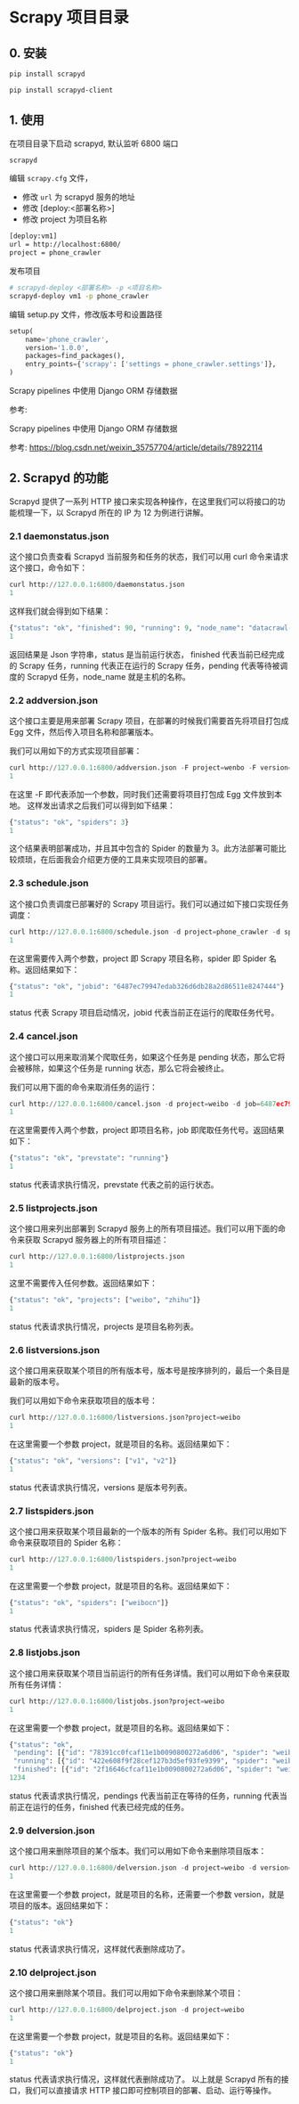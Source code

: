 # Scrapy 项目目录

## 0. 安装

```bash
pip install scrapyd

pip install scrapyd-client
```

## 1. 使用

在项目目录下启动 scrapyd, 默认监听 6800 端口

```bash
scrapyd
```

编辑 `scrapy.cfg` 文件，

- 修改 `url` 为 scrapyd 服务的地址
- 修改 [deploy:<部署名称>]
- 修改 project 为项目名称

```bash
[deploy:vm1]
url = http://localhost:6800/
project = phone_crawler
```

发布项目

```bash
# scrapyd-deploy <部署名称> -p <项目名称>
scrapyd-deploy vm1 -p phone_crawler
```

编辑 setup.py 文件，修改版本号和设置路径

```python
setup(
    name='phone_crawler',
    version='1.0.0',
    packages=find_packages(),
    entry_points={'scrapy': ['settings = phone_crawler.settings']},
)
```

Scrapy pipelines 中使用 Django ORM 存储数据

参考:

Scrapy pipelines 中使用 Django ORM 存储数据

参考: https://blog.csdn.net/weixin_35757704/article/details/78922114

## 2. Scrapyd 的功能

Scrapyd 提供了一系列 HTTP 接口来实现各种操作，在这里我们可以将接口的功能梳理一下，以 Scrapyd 所在的 IP 为 12 为例进行讲解。

### 2.1 daemonstatus.json

这个接口负责查看 Scrapyd 当前服务和任务的状态，我们可以用 curl 命令来请求这个接口，命令如下：

```python
curl http://127.0.0.1:6800/daemonstatus.json 
1
```

这样我们就会得到如下结果：

```python
{"status": "ok", "finished": 90, "running": 9, "node_name": "datacrawl-vm", "pending": 0} 
1
```

返回结果是 Json 字符串，status 是当前运行状态， finished 代表当前已经完成的 Scrapy 任务，running 代表正在运行的 Scrapy 任务，pending 代表等待被调度的 Scrapyd 任务，node_name 就是主机的名称。

### 2.2 addversion.json

这个接口主要是用来部署 Scrapy 项目，在部署的时候我们需要首先将项目打包成 Egg 文件，然后传入项目名称和部署版本。

我们可以用如下的方式实现项目部署：

```python
curl http://127.0.0.1:6800/addversion.json -F project=wenbo -F version=first -F egg=@weibo.egg 
1
```

在这里 -F 即代表添加一个参数，同时我们还需要将项目打包成 Egg 文件放到本地。
这样发出请求之后我们可以得到如下结果：

```python
{"status": "ok", "spiders": 3} 
1
```

这个结果表明部署成功，并且其中包含的 Spider 的数量为 3。此方法部署可能比较烦琐，在后面我会介绍更方便的工具来实现项目的部署。

### 2.3 schedule.json

这个接口负责调度已部署好的 Scrapy 项目运行。我们可以通过如下接口实现任务调度：

```python
curl http://127.0.0.1:6800/schedule.json -d project=phone_crawler -d spider=PhoneBrandSpider 
1
```

在这里需要传入两个参数，project 即 Scrapy 项目名称，spider 即 Spider 名称。返回结果如下：

```python
{"status": "ok", "jobid": "6487ec79947edab326d6db28a2d86511e8247444"} 
1
```

status 代表 Scrapy 项目启动情况，jobid 代表当前正在运行的爬取任务代号。

### 2.4 cancel.json

这个接口可以用来取消某个爬取任务，如果这个任务是 pending 状态，那么它将会被移除，如果这个任务是 running 状态，那么它将会被终止。

我们可以用下面的命令来取消任务的运行：

```python
curl http://127.0.0.1:6800/cancel.json -d project=weibo -d job=6487ec79947edab326d6db28a2d86511e8247444 
1
```

在这里需要传入两个参数，project 即项目名称，job 即爬取任务代号。返回结果如下：

```python
{"status": "ok", "prevstate": "running"} 
1
```

status 代表请求执行情况，prevstate 代表之前的运行状态。

### 2.5 listprojects.json

这个接口用来列出部署到 Scrapyd 服务上的所有项目描述。我们可以用下面的命令来获取 Scrapyd 服务器上的所有项目描述：

```python
curl http://127.0.0.1:6800/listprojects.json 
1
```

这里不需要传入任何参数。返回结果如下：

```python
{"status": "ok", "projects": ["weibo", "zhihu"]} 
1
```

status 代表请求执行情况，projects 是项目名称列表。

### 2.6 listversions.json

这个接口用来获取某个项目的所有版本号，版本号是按序排列的，最后一个条目是最新的版本号。

我们可以用如下命令来获取项目的版本号：

```python
curl http://127.0.0.1:6800/listversions.json?project=weibo 
1
```

在这里需要一个参数 project，就是项目的名称。返回结果如下：

```python
{"status": "ok", "versions": ["v1", "v2"]} 
1
```

status 代表请求执行情况，versions 是版本号列表。

### 2.7 listspiders.json

这个接口用来获取某个项目最新的一个版本的所有 Spider 名称。我们可以用如下命令来获取项目的 Spider 名称：

```python
curl http://127.0.0.1:6800/listspiders.json?project=weibo 
1
```

在这里需要一个参数 project，就是项目的名称。返回结果如下：

```python
{"status": "ok", "spiders": ["weibocn"]} 
1
```

status 代表请求执行情况，spiders 是 Spider 名称列表。

### 2.8 listjobs.json

这个接口用来获取某个项目当前运行的所有任务详情。我们可以用如下命令来获取所有任务详情：

```python
curl http://127.0.0.1:6800/listjobs.json?project=weibo 
1
```

在这里需要一个参数 project，就是项目的名称。返回结果如下：

```python
{"status": "ok", 
 "pending": [{"id": "78391cc0fcaf11e1b0090800272a6d06", "spider": "weibocn"}], 
 "running": [{"id": "422e608f9f28cef127b3d5ef93fe9399", "spider": "weibocn", "start_time": "2017-07-12 10:14:03.594664"}], 
 "finished": [{"id": "2f16646cfcaf11e1b0090800272a6d06", "spider": "weibocn", "start_time": "2017-07-12 10:14:03.594664", "end_time": "2017-07-12 10:24:03.594664"}]} 
1234
```

status 代表请求执行情况，pendings 代表当前正在等待的任务，running 代表当前正在运行的任务，finished 代表已经完成的任务。

### 2.9 delversion.json

这个接口用来删除项目的某个版本。我们可以用如下命令来删除项目版本：

```python
curl http://127.0.0.1:6800/delversion.json -d project=weibo -d version=v1 
1
```

在这里需要一个参数 project，就是项目的名称，还需要一个参数 version，就是项目的版本。返回结果如下：

```python
{"status": "ok"} 
1
```

status 代表请求执行情况，这样就代表删除成功了。

### 2.10 delproject.json

这个接口用来删除某个项目。我们可以用如下命令来删除某个项目：

```python
curl http://127.0.0.1:6800/delproject.json -d project=weibo 
1
```

在这里需要一个参数 project，就是项目的名称。返回结果如下：

```python
{"status": "ok"} 
1
```

status 代表请求执行情况，这样就代表删除成功了。
以上就是 Scrapyd 所有的接口，我们可以直接请求 HTTP 接口即可控制项目的部署、启动、运行等操作。
